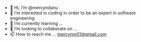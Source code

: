 - 👋 Hi, I’m @mercyndanu
- 👀 I’m interested in coding in order to be an expert in software engineering
- 🌱 I’m currently learning ...
- 💞️ I’m looking to collaborate on ...
- 📫 How to reach me ... mercynm01@gmail.com

<!---
mercyndanu/mercyndanu is a ✨ special ✨ repository because its `README.md` (this file) appears on your GitHub profile.
You can click the Preview link to take a look at your changes.
--->
